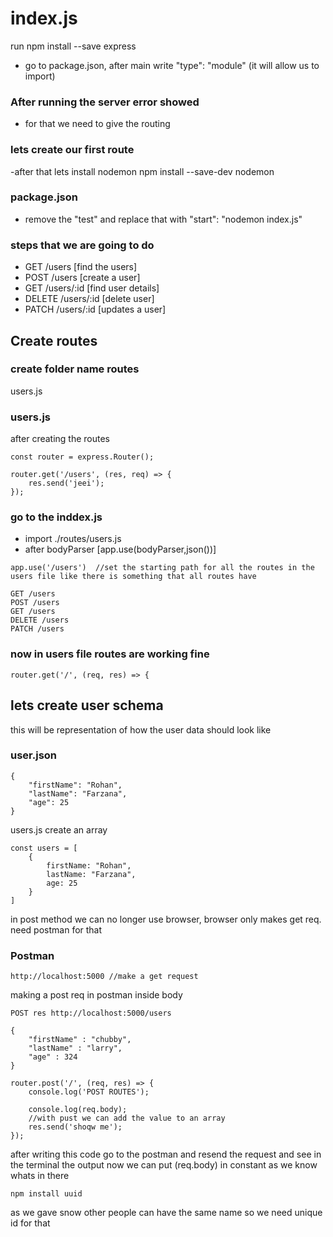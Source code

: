 # index.js 
run 
 npm install --save express
- go to package.json, after main write "type": "module" (it will allow us to import)
###  After running the server error showed
- for that we need to give the routing 
### lets create our first route
-after that lets install nodemon 
npm install --save-dev nodemon
### package.json
- remove the "test" and replace that with "start": "nodemon index.js"
### steps that we are going to do 
- GET /users [find the users]
- POST /users [create a user]
- GET /users/:id [find user details] 
- DELETE /users/:id [delete user]
- PATCH /users/:id [updates a user]

## Create routes  
### create folder name routes
users.js
### users.js 
after creating the routes
```
const router = express.Router();

router.get('/users', (res, req) => {
    res.send('jeei');
});
```
### go to the inddex.js
- import ./routes/users.js
- after bodyParser [app.use(bodyParser,json())]
```
app.use('/users')  //set the starting path for all the routes in the users file like there is something that all routes have
```
``` 
GET /users 
POST /users 
GET /users 
DELETE /users
PATCH /users 
```
### now in users file routes are working fine 
```
router.get('/', (req, res) => {
```
## lets create user schema
this will be representation of how the user data should look like 
### user.json
```
{
    "firstName": "Rohan",
    "lastName": "Farzana",
    "age": 25
}
```
users.js
create an array 
```
const users = [
    {
        firstName: "Rohan",
        lastName: "Farzana",
        age: 25
    }
]
```
in post method we can no longer use browser, browser only makes get req. need postman for that 
### Postman 
```
http://localhost:5000 //make a get request

```
making a post req in postman 
inside body
```
POST res http://localhost:5000/users

{
    "firstName" : "chubby",
    "lastName" : "larry",
    "age" : 324
}
```
```
router.post('/', (req, res) => {
    console.log('POST ROUTES');

    console.log(req.body);
    //with pust we can add the value to an array 
    res.send('shoqw me');
});
```
after writing this code go to the postman and resend the request
and see in the terminal the output 
now we can put (req.body) in constant as we know whats in there

```
npm install uuid

```
as we gave snow other people can have the same name so we need unique id for that 











